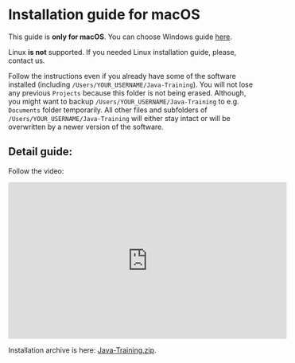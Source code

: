 Installation guide for macOS
============================

This guide is **only for macOS**.
You can choose Windows guide [here](../).

Linux **is not** supported. If you needed Linux installation guide, please, contact us.

Follow the instructions even if you already have some of the software installed
(including `/Users/YOUR_USERNAME/Java-Training`). You will not lose any previous `Projects` because this folder is not being erased.
Although, you might want to backup `/Users/YOUR_USERNAME/Java-Training` to e.g. `Documents` folder temporarily.
All other files and subfolders of `/Users/YOUR_USERNAME/Java-Training` will either stay intact or will be overwritten by a newer version of the software.



<a id="detailni">Detail guide:</a>
-------------------------------------
Follow the video:

<iframe width="560" height="315"
	src="https://www.youtube.com/embed/PmgJeo8iiK0"
	frameborder="0"
	allowfullscreen></iframe>

Installation archive is here: [Java-Training.zip](https://github.com/czechitas/java-install/releases/download/2020-jaro/community/mac/Java-Training.zip).
